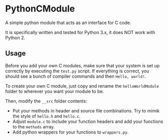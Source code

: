 # PythonCModule
A simple python module that acts as an interface for C code.

It is specifically written and tested for Python 3.x, it does NOT work with Python 2.

## Usage
Before you add your own C modules, make sure that your system is set up correctly by executing the ``test.py`` script.
If everything is correct, you should see a bunch of compiler commands and then ``Hello, world!``.

To create your own C module, just copy and rename the ``helloWorldModule`` folder to wherever you want your module to be.

Then, modify the ``__src`` folder contents:
* Put your methods in header and source file combinations. Try to mimik the style of ``hello.h`` and ``hello.c``.
* Adjust ``module.c`` to include your function headers and add your functions to the ``methods`` array.
* Add python wrappers for your functions to ``wrappers.py``.
